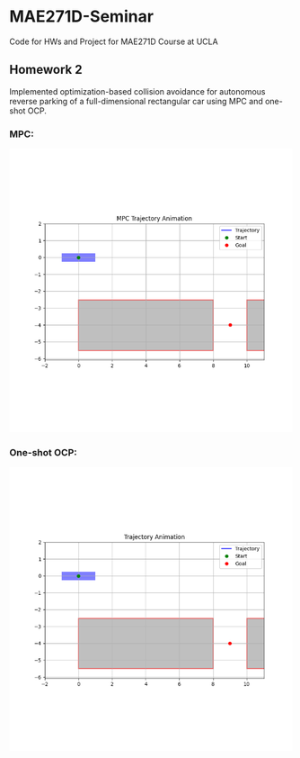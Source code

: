 # MAE271D-Seminar
Code for HWs and Project for MAE271D Course at UCLA


## Homework 2
Implemented optimization-based collision avoidance for autonomous reverse parking of a full-dimensional rectangular car using MPC and one-shot OCP.

### MPC:
![MPC+OBCA](mpc_trajectory.gif)
### One-shot OCP:
![OCP+OBCA](ocp_trajectory.gif)
